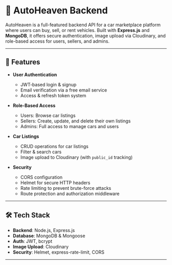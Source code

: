 # 🚗 AutoHeaven Backend

AutoHeaven is a full-featured backend API for a car marketplace platform where users can buy, sell, or rent vehicles. Built with **Express.js** and **MongoDB**, it offers secure authentication, image upload via Cloudinary, and role-based access for users, sellers, and admins.

---

## 🌟 Features

- **User Authentication**  
  - JWT-based login & signup  
  - Email verification via a free email service  
  - Access & refresh token system

- **Role-Based Access**  
  - Users: Browse car listings  
  - Sellers: Create, update, and delete their own listings  
  - Admins: Full access to manage cars and users

- **Car Listings**  
  - CRUD operations for car listings  
  - Filter & search cars  
  - Image upload to Cloudinary (with `public_id` tracking)

- **Security**  
  - CORS configuration  
  - Helmet for secure HTTP headers  
  - Rate limiting to prevent brute-force attacks  
  - Route protection and authorization middleware

---

## 🛠️ Tech Stack

- **Backend**: Node.js, Express.js  
- **Database**: MongoDB & Mongoose  
- **Auth**: JWT, bcrypt  
- **Image Upload**: Cloudinary  
- **Security**: Helmet, express-rate-limit, CORS

---
